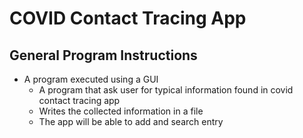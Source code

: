 # COVID Contact Tracing App
## General Program Instructions
  - A program executed using a GUI
	- A program that ask user for typical information found in covid contact tracing app
	- Writes the collected information in a file
	- The app will be able to add and search entry
